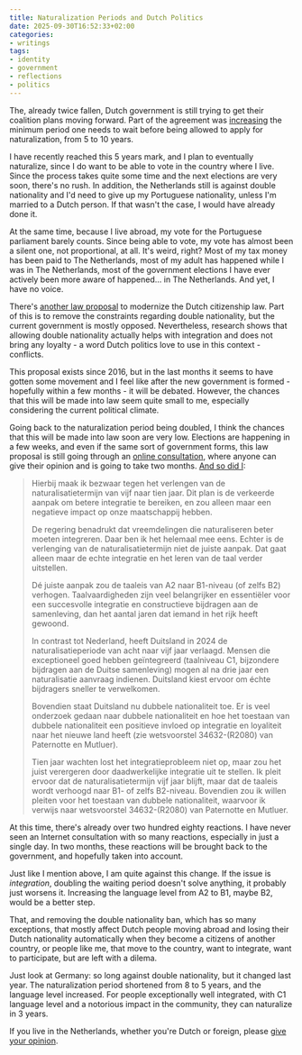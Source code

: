 ```yaml
---
title: Naturalization Periods and Dutch Politics
date: 2025-09-30T16:52:33+02:00
categories:
- writings
tags:
- identity
- government
- reflections
- politics
---
```


The, already twice fallen, Dutch government is still trying to get their coalition plans moving forward. Part of the agreement was [increasing](https://www.rijksoverheid.nl/actueel/nieuws/2025/09/26/kabinet-wil-naturalisatietermijn-verlengen-van-5-naar-10-jaar) the minimum period one needs to wait before being allowed to apply for naturalization, from 5 to 10 years.

<!--more-->

I have recently reached this 5 years mark, and I plan to eventually naturalize, since I do want to be able to vote in the country where I live. Since the process takes quite some time and the next elections are very soon, there's no rush. In addition, the Netherlands still is against double nationality and I'd need to give up my Portuguese nationality, unless I'm married to a Dutch person. If that wasn't the case, I would have already done it.

At the same time, because I live abroad, my vote for the Portuguese parliament barely counts. Since being able to vote, my vote has almost been a silent one, not proportional, at all. It's weird, right? Most of my tax money has been paid to The Netherlands, most of my adult has happened while I was in The Netherlands, most of the government elections I have ever actively been more aware of happened... in The Netherlands. And yet, I have no voice.

There's [another law proposal](https://www.tweedekamer.nl/kamerstukken/wetsvoorstellen/detail?id=2016Z24171&dossier=34632-%28R2080%29#wetgevingsproces) to modernize the Dutch citizenship law. Part of this is to remove the constraints regarding double nationality, but the current government is mostly opposed. Nevertheless, research shows that allowing double nationality actually helps with integration and does not bring any loyalty - a word Dutch politics love to use in this context - conflicts.

This proposal exists since 2016, but in the last months it seems to have gotten some movement and I feel like after the new government is formed - hopefully within a few months - it will be debated. However, the chances that this will be made into law seem quite small to me, especially considering the current political climate.

Going back to the naturalization period being doubled, I think the chances that this will be made into law soon are very low. Elections are happening in a few weeks, and even if the same sort of government forms, this law proposal is still going through an [online consultation](https://www.internetconsultatie.nl/naturalisatietermijn/b1), where anyone can give their opinion and is going to take two months. [And so did I](https://www.internetconsultatie.nl/naturalisatietermijn/reactie/459d0389-ff30-4377-abfc-b29db4ca02ec):

> Hierbij maak ik bezwaar tegen het verlengen van de naturalisatietermijn van vijf naar tien jaar. Dit plan is de verkeerde aanpak om betere integratie te bereiken, en zou alleen maar een negatieve impact op onze maatschappij hebben.
> 
> De regering benadrukt dat vreemdelingen die naturaliseren beter moeten integreren. Daar ben ik het helemaal mee eens. Echter is de verlenging van de naturalisatietermijn niet de juiste aanpak. Dat gaat alleen maar de echte integratie en het leren van de taal verder uitstellen.
> 
> Dé juiste aanpak zou de taaleis van A2 naar B1-niveau (of zelfs B2) verhogen. Taalvaardigheden zijn veel belangrijker en essentiëler voor een succesvolle integratie en constructieve bijdragen aan de samenleving, dan het aantal jaren dat iemand in het rijk heeft gewoond.
> 
> In contrast tot Nederland, heeft Duitsland in 2024 de naturalisatieperiode van acht naar vijf jaar verlaagd. Mensen die exceptioneel goed hebben geïntegreerd (taalniveau C1, bijzondere bijdragen aan de Duitse samenleving) mogen al na drie jaar een naturalisatie aanvraag indienen. Duitsland kiest ervoor om échte bijdragers sneller te verwelkomen.
> 
> Bovendien staat Duitsland nu dubbele nationaliteit toe. Er is veel onderzoek gedaan naar dubbele nationaliteit en hoe het toestaan van dubbele nationaliteit een positieve invloed op integratie en loyaliteit naar het nieuwe land heeft (zie wetsvoorstel 34632-(R2080) van Paternotte en Mutluer).
> 
> Tien jaar wachten lost het integratieprobleem niet op, maar zou het juist verergeren door daadwerkelijke integratie uit te stellen. Ik pleit ervoor dat de naturalisatietermijn vijf jaar blijft, maar dat de taaleis wordt verhoogd naar B1- of zelfs B2-niveau. Bovendien zou ik willen pleiten voor het toestaan van dubbele nationaliteit, waarvoor ik verwijs naar wetsvoorstel 34632-(R2080) van Paternotte en Mutluer.

At this time, there's already over two hundred eighty reactions. I have never seen an Internet consultation with so many reactions, especially in just a single day. In two months, these reactions will be brought back to the government, and hopefully taken into account.

Just like I mention above, I am quite against this change. If the issue is *integration*, doubling the waiting period doesn't solve anything, it probably just worsens it. Increasing the language level from A2 to B1, maybe B2, would be a better step.

That, and removing the double nationality ban, which has so many exceptions, that mostly affect Dutch people moving abroad and losing their Dutch nationality automatically when they become a citizens of another country, or people like me, that move to the country, want to integrate, want to participate, but are left with a dilema.

Just look at Germany: so long against double nationality, but it changed last year. The naturalization period shortened from 8 to 5 years, and the language level increased. For people exceptionally well integrated, with C1 language level and a notorious impact in the community, they can naturalize in 3 years.

If you live in the Netherlands, whether you're Dutch or foreign, please [give your opinion](https://www.internetconsultatie.nl/naturalisatietermijn/b1).
